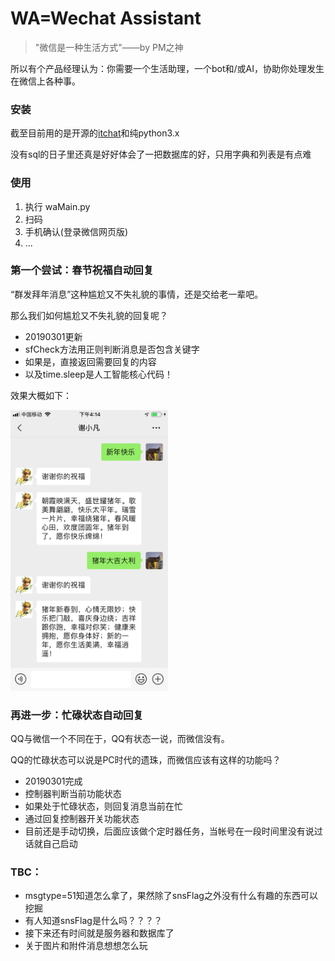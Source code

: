 # WA=Wechat Assistant
>"微信是一种生活方式"——by PM之神

所以有个产品经理认为：你需要一个生活助理，一个bot和/或AI，协助你处理发生在微信上各种事。

### 安装
截至目前用的是开源的[itchat](https://github.com/littlecodersh/ItChat)和纯python3.x

没有sql的日子里还真是好好体会了一把数据库的好，只用字典和列表是有点难

### 使用
1. 执行 waMain.py
2. 扫码
3. 手机确认(登录微信网页版)
4. ...

### 第一个尝试：春节祝福自动回复
“群发拜年消息”这种尴尬又不失礼貌的事情，还是交给老一辈吧。

那么我们如何尴尬又不失礼貌的回复呢？
* 20190301更新
* sfCheck方法用正则判断消息是否包含关键字
* 如果是，直接返回需要回复的内容
* 以及time.sleep是人工智能核心代码！

效果大概如下：

<img src="https://github.com/xxfantasy/wechat/blob/master/img/sfexample.PNG" width=50%>

### 再进一步：忙碌状态自动回复
QQ与微信一个不同在于，QQ有状态一说，而微信没有。

QQ的忙碌状态可以说是PC时代的遗珠，而微信应该有这样的功能吗？
* 20190301完成
* 控制器判断当前功能状态
* 如果处于忙碌状态，则回复消息当前在忙
* 通过回复控制器开关功能状态
* 目前还是手动切换，后面应该做个定时器任务，当帐号在一段时间里没有说过话就自己启动


### TBC：
* msgtype=51知道怎么拿了，果然除了snsFlag之外没有什么有趣的东西可以挖掘
* 有人知道snsFlag是什么吗？？？？
* 接下来还有时间就是服务器和数据库了
* 关于图片和附件消息想想怎么玩

